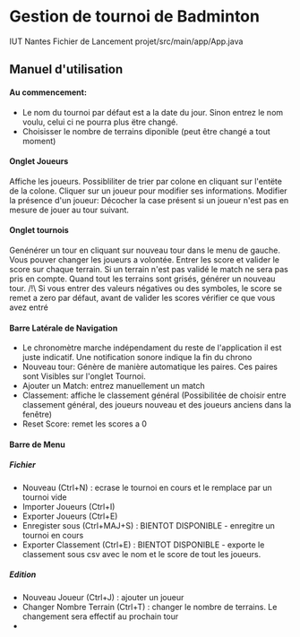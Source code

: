 # Gestion de tournoi de Badminton
IUT Nantes 
Fichier de Lancement projet/src/main/app/App.java
## Manuel d'utilisation
#### Au commencement: 
 - Le nom du tournoi par défaut est a la date du jour. Sinon entrez le nom voulu, celui ci ne pourra plus ëtre changé.
- Choisisser le nombre de terrains diponible (peut être changé a tout moment)

#### Onglet Joueurs
Affiche les joueurs. Possibliliter de trier par colone en cliquant sur l'entëte de la colone. Cliquer sur un joueur pour modifier ses informations.
Modifier la présence d'un joueur: Décocher la case présent si un joueur n'est pas en mesure de jouer au tour suivant.
#### Onglet tournois
Genénérer un tour en cliquant sur nouveau tour dans le menu de gauche. Vous pouver changer les joueurs a volontée. Entrer les score et valider le score sur chaque terrain. Si un terrain n'est pas validé le match ne sera pas pris en compte. Quand tout les terrains sont grisés, générer un nouveau tour.
/!\ Si vous entrer des valeurs négatives ou des symboles, le score se remet a zero par défaut, avant de valider les scores vérifier ce que vous avez entré

#### Barre Latérale de Navigation
- Le chronomètre marche indépendament du reste de l'application il est juste indicatif. Une notification sonore indique la fin du chrono
- Nouveau tour: Génère de manière automatique les paires. Ces paires sont Visibles sur l'onglet Tournoi.
- Ajouter un Match: entrez manuellement un match
- Classement: affiche le classement général (Possibilitée de choisir entre classement général, des joueurs nouveau et des joueurs anciens dans la fenêtre)
- Reset Score: remet les scores a 0
 
#### Barre de Menu
##### Fichier
-   Nouveau (Ctrl+N) : ecrase le tournoi en cours et le remplace par un tournoi vide
-   Importer Joueurs (Ctrl+I) 
-   Exporter Joueurs (Ctrl+E) 
-   Enregister sous (Ctrl+MAJ+S) : BIENTOT DISPONIBLE - enregitre un tournoi en cours
-   Exporter Classement (Ctrl+E) : BIENTOT DISPONIBLE - 
    exporte le classement sous csv avec le nom et le score de tout les joueurs.


##### Edition

-   Nouveau Joueur (Ctrl+J) : ajouter un joueur
-   Changer Nombre Terrain (Ctrl+T) : 
    changer le nombre de terrains. Le changement sera effectif au prochain tour
-   








